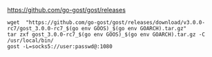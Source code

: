 https://github.com/go-gost/gost/releases
~~~
wget  "https://github.com/go-gost/gost/releases/download/v3.0.0-rc7/gost_3.0.0-rc7_$(go env GOOS)_$(go env GOARCH).tar.gz"
tar zxf gost_3.0.0-rc7_$(go env GOOS)_$(go env GOARCH).tar.gz -C /usr/local/bin/
gost -L=socks5://user:passwd@:1080
~~~
